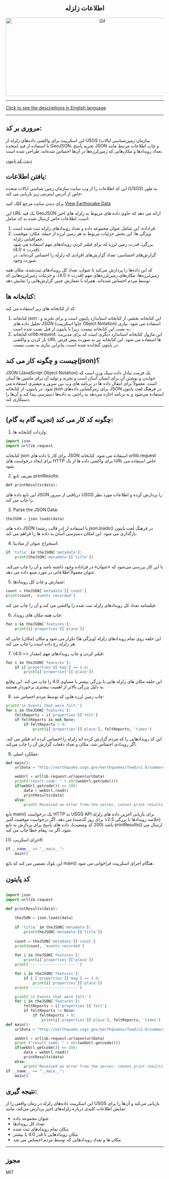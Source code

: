 <div align="center">

## اطلاعات زلزله

<img alt="Gif" src="https://acropolis-wp-content-uploads.s3.us-west-1.amazonaws.com/2019/02/Hero-Earthquake-Proof-Buildings.gif" height="250px" width="600px">
</div>
<hr>

[Click to see the descriptions in English language](README.md)
<hr>

## مروری بر کد:
این اسکریپت برای واکشی داده‌های زلزله از USGS (سازمان زمین‌شناسی ایالات متحده) با استفاده از فید GeoJSON، تجزیه پاسخ JSON و چاپ اطلاعات مرتبط مانند تعداد رویدادها و مکان‌هایی که زمین‌لرزه‌ها در آن‌ها احساس شده‌اند، طراحی شده است.

[دیدن کد پایتون](SeismoWatch.py)

## یافتن اطلاعات:
این کد اطلاعات را از وب سایت سازمان زمین شناسی ایالات متحده (USGS) به طور خاص از آدرس اینترنتی زیر بازیابی می کند:

 برای دیدن سایت مرجع کلک کنید <a href="http://earthquake.usgs.gov/earthquakes/feed/v1.0/summary/2.5_day.geojson" target="_blank">View Earthquake Data</a>

این URL یک فید GeoJSON ارائه می دهد که حاوی داده های مربوط به زلزله های اخیر است. اطلاعات خاص ارسال شده به کد شامل:
1. فراداده: این شامل عنوان مجموعه داده و تعداد رویدادهای زلزله ثبت شده است.
2. ویژگی ها: این بخش جزئیات مربوط به هر زمین لرزه از جمله:
   مکان: موقعیت جغرافیایی زلزله.<br>
  بزرگی: قدرت زمین لرزه که برای فیلتر کردن رویدادهای مهم استفاده می شود (قدرت ≥ 4.0).<br>
  گزارش‌های احساسی: تعداد گزارش‌های افرادی که زلزله را احساس کرده‌اند، در صورت وجود.

کد این داده‌ها را پردازش می‌کند تا عنوان، تعداد کل رویدادهای ثبت‌شده، مکان همه زمین‌لرزه‌ها، مکان‌های زمین‌لرزه‌های مهم (قدرت ≥ 4.0)، و جزئیات زمین‌لرزه‌هایی که توسط مردم احساس شده‌اند، همراه با شمارش چنین گزارش‌هایی را نمایش دهد.


## کتابخانه ها:
کد از کتابخانه های زیر استفاده می کند:
1. کتابخانه json :
  این کتابخانه بخشی از کتابخانه استاندارد پایتون است و برای تجزیه و تحلیل داده های JSON (جاوا اسکریپت Object Notation) استفاده می شود. نیازی به نصب این کتابخانه نیست، زیرا با پایتون از قبل نصب شده است.
2. کتابخانه urllib.request:
  این ماژول کتابخانه استاندارد دیگری است که برای مدیریت باز کردن و واکشی URL ها استفاده می شود. این کتابخانه نیز به صورت پیش فرض در پایتون گنجانده شده است، بنابراین نیازی به نصب نیست.

## چیست و چگونه کار می کند(json)؟
JSON (JavaScript Object Notation) یک فرمت تبادل داده سبک وزن است که خواندن و نوشتن آن برای انسان آسان است و تجزیه و تولید آن برای ماشین ها آسان است. معمولاً برای انتقال داده ها در برنامه های وب بین سرور و مشتری استفاده می شود.
در پایتون، از کتابخانه json برای رمزگشایی داده‌های JSON در فرهنگ لغت پایتون استفاده می‌شود و به برنامه اجازه می‌دهد به راحتی به داده‌ها دسترسی پیدا کند و آن‌ها را دستکاری کند.
<hr>

## چگونه کد کار می کند (تجزیه گام به گام):

1. واردات کتابخانه ها:
```python
import json
import urllib.request
```
کتابخانه json برای کار با داده های JSON استفاده می شود.
کتابخانه urllib.request برای ایجاد درخواست های HTTP برای واکشی داده ها از یک URL خاص استفاده می شود.

2. تعریف تابع printResults:
```python
def printResults(data):
```
این تابع داده های JSON دریافتی از سرور USGS را پردازش کرده و اطلاعات مورد نظر را چاپ می کند.

3. Parse the JSON Data:
```python
theJSON = json.loads(data)
```
داده های JSON (در قالب رشته) با استفاده از json.loads() در فرهنگ لغت پایتون بارگذاری می شود. این امکان دسترسی آسان به داده ها را فراهم می کند.

4. استخراج عنوان از متادیتا:
```python
if 'title' in theJSON['metadata']:
    print(theJSON['metadata']['title'])
```
با این کار بررسی می‌شود که «عنوان» در فراداده وجود داشته باشد و آن را چاپ می‌کند. عنوان معمولاً اطلاعاتی در مورد منبع داده می دهد.

5. شمارش و چاپ کل رویدادها:
```python
count = theJSON['metadata']['count']
print(count, 'events recorded')
```
فیلمنامه تعداد کل رویدادهای زلزله ثبت شده را واکشی می کند و آن را چاپ می کند.

6. چاپ همه مکان های رویداد:
```python
for i in theJSON['features']:
    print(i['properties']['place'])
```
این حلقه روی تمام رویدادهای زلزله (ویژگی ها) تکرار می شود و مکان (مکان) جایی که هر زلزله رخ داده است را چاپ می کند.

7. فیلتر کردن و چاپ رویدادهای مهم (مقدار >= 4.0):
```python
for i in theJSON['features']:
    if i['properties']['mag'] >= 4.0:
        print(i['properties']['place'])
```
این حلقه مکان های زلزله هایی با بزرگی بیشتر یا مساوی 4.0 را چاپ می کند. این وقایع به دلیل بزرگی بالاتر از اهمیت بیشتری برخوردار هستند.

8. چاپ زمین لرزه هایی که توسط مردم احساس شد:
```python
print('\n Events that were felt:')
for i in theJSON['features']:
    feltReports = i['properties']['felt']
    if feltReports is not None:
        if feltReports > 0:
            print(i['properties']['place'], feltReports, 'times')
```
این کد رویدادهایی را که مردم گزارش کرده اند زلزله را احساس کرده اند فیلتر می کند. اگر رویدادی احساس شد، مکان و تعداد دفعات گزارش آن را چاپ می‌کند.

9. عملکرد اصلی:
```python
def main():
    urlData = "http://earthquake.usgs.gov/earthquakes/feed/v1.0/summary/2.5_day.geojson"

    webUrl = urllib.request.urlopen(urlData)
    print("result code: " + str(webUrl.getcode()))
    if(webUrl.getcode()) == 200:
        data = webUrl.read()
        printResults(data)
    else:
        print('Received an error from the server, cannot print results', webUrl.getcode())
```
تابع main() یک درخواست HTTP به USGS API برای بازیابی آخرین داده های زلزله (خلاصه رویدادها با بزرگی 2.5+ برای روز گذشته) می دهد.
اگر درخواست موفقیت آمیز باشد (200 کد وضعیت)، داده های پاسخ برای پردازش به تابع printResults() ارسال می شود. اگر نه، پیغام خطا چاپ می کند.

10. اجرای اسکریپt:
```python
if __name__ == "__main__":
    main()
```
این بلوک تضمین می کند که تابع main() هنگام اجرای اسکریپت فراخوانی می شود.

## کد پایتون
```python

import json
import urllib.request 

def printResults(data):
   
    theJSON = json.loads(data)
    
    if 'title' in theJSON['metadata']:
        print(theJSON['metadata']['title'])
    
    count = theJSON['metadata']['count']
    print(count, 'events recorded')
    
    for i in theJSON['features']:
        print(i['properties']['place'])
    print('---------------------')

    for i in theJSON['features']:
        if i ['properties']['mag'] >= 4.0:
            print(i['properties']['place'])
    print('---------------------')

    print('\n Events that were felt:')
    for i in theJSON['features']:
        feltReports = i['properties']['felt']
        if feltReports != None:
            if feltReports > 0:
                print(i['properties']['place'], feltReports, 'times')
def main():
    urlData = "http://earthquake.usgs.gov/earthquakes/feed/v1.0/summary/2.5_day.geojson"

    webUrl = urllib.request.urlopen(urlData)
    print ("result code: " + str(webUrl.getcode()))
    if(webUrl.getcode()) == 200:
        data = webUrl.read()
        printResults(data)
    else:
        print('Received an error from the server, cannot print results', webUrl.getcode())
if __name__ == "__main__":
    main()

```

## نتیجه گیری:
این اسکریپت داده‌های زلزله در زمان واقعی را از USGS بازیابی می‌کند و آن‌ها را برای نمایش اطلاعات کلیدی درباره زلزله‌های اخیر پردازش می‌کند، مانند:
- عنوان مجموعه داده
- تعداد کل رویدادها
- مکان تمام رویدادهای ثبت شده
- مکان رویدادهایی با قدر 4.0 یا بیشتر
- مکان ها و تعداد رویدادهایی که توسط مردم احساس می شد.

<hr>

## مجوز


MIT

